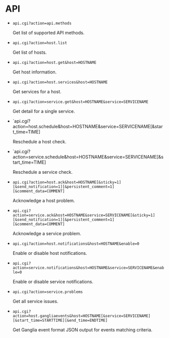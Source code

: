 API
===

* `api.cgi?action=api.methods`

	Get list of supported API methods.

* `api.cgi?action=host.list`

	Get list of hosts.

* `api.cgi?action=host.get&host=HOSTNAME`

	Get host information.

* `api.cgi?action=host.services&host=HOSTNAME`

	Get services for a host.

* `api.cgi?action=service.get&host=HOSTNAME&service=SERVICENAME`

	Get detail for a single service.

* `api.cgi?action=host.schedule&host=HOSTNAME&service=SERVICENAME[&start_time=TIME]

	Reschedule a host check.

* `api.cgi?action=service.schedule&host=HOSTNAME&service=SERVICENAME[&start_time=TIME]

	Reschedule a service check.

* `api.cgi?action=host.ack&host=HOSTNAME[&sticky=1][&send_notification=1][&persistent_comment=1][&comment_data=COMMENT]`

	Acknowledge a host problem.

* `api.cgi?action=service.ack&host=HOSTNAME&service=SERVICENAME[&sticky=1][&send_notification=1][&persistent_comment=1][&comment_data=COMMENT]`

	Acknowledge a service problem.

* `api.cgi?action=host.notifications&host=HOSTNAME&enable=0`

	Enable or disable host notifications.

* `api.cgi?action=service.notifications&host=HOSTNAME&service=SERVICENAME&enable=0`

	Enable or disable service notifications.

* `api.cgi?action=service.problems`

	Get all service issues.

* `api.cgi?action=host.gangliaevents&host=HOSTNAME[&service=SERVICENAME][&start_time=STARTTIME][&end_time=ENDTIME]`

	Get Ganglia event format JSON output for events matching criteria.

